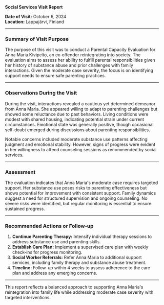 

**Social Services Visit Report**

**Date of Visit:** October 6, 2024  
**Location:** Lappajärvi, Finland  

---

### Summary of Visit Purpose  
The purpose of this visit was to conduct a Parental Capacity Evaluation for Anna Maria Kivipelto, an ex-offender reintegrating into society. The evaluation aims to assess her ability to fulfill parental responsibilities given her history of substance abuse and prior challenges with family interactions. Given the moderate case severity, the focus is on identifying support needs to ensure safe parenting practices.

---

### Observations During the Visit  
During the visit, interactions revealed a cautious yet determined demeanor from Anna Maria. She appeared willing to adapt to parenting challenges but showed some reluctance due to past behaviors. Living conditions were modest with shared housing, indicating potential strain under current circumstances. Emotional state was generally positive, though occasional self-doubt emerged during discussions about parenting responsibilities.

Notable concerns included moderate substance use patterns affecting judgment and emotional stability. However, signs of progress were evident in her willingness to attend counseling sessions as recommended by social services.

---

### Assessment  
The evaluation indicates that Anna Maria's moderate case requires targeted support. Her substance use poses risks to parenting effectiveness but shows potential for improvement with consistent support. Family dynamics suggest a need for structured supervision and ongoing counseling. No severe risks were identified, but regular monitoring is essential to ensure sustained progress.

---

### Recommended Actions or Follow-up  
1. **Continue Parenting Therapy:** Intensify individual therapy sessions to address substance use and parenting skills.
2. **Establish Care Plan:** Implement a supervised care plan with weekly check-ins for progress monitoring.
3. **Social Worker Referrals:** Refer Anna Maria to additional support services, including family therapy and substance abuse treatment.
4. **Timeline:** Follow-up within 4 weeks to assess adherence to the care plan and address any emerging concerns.

---

This report reflects a balanced approach to supporting Anna Maria's reintegration into family life while addressing moderate case severity with targeted interventions.